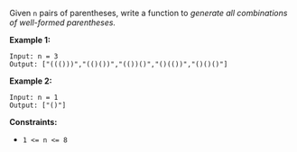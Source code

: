 Given `n` pairs of parentheses, write a function to _generate all combinations of well-formed parentheses._

**Example 1:**

~~~~
Input: n = 3
Output: ["((()))","(()())","(())()","()(())","()()()"]
~~~~

**Example 2:**

~~~~
Input: n = 1
Output: ["()"]
~~~~

**Constraints:**

- `1 <= n <= 8`